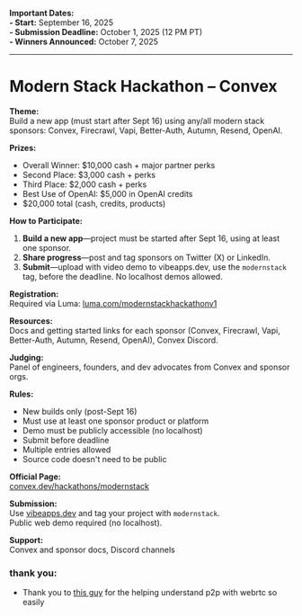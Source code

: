 
**Important Dates:**  
**-  Start:** September 16, 2025  
**-  Submission Deadline:** October 1, 2025 (12 PM PT)  
**-  Winners Announced:** October 7, 2025  

*** 

# Modern Stack Hackathon – Convex

**Theme:**  
Build a new app (must start after Sept 16) using any/all modern stack sponsors: Convex, Firecrawl, Vapi, Better-Auth, Autumn, Resend, OpenAI.

**Prizes:**  
- Overall Winner: $10,000 cash + major partner perks  
- Second Place: $3,000 cash + perks  
- Third Place: $2,000 cash + perks  
- Best Use of OpenAI: $5,000 in OpenAI credits  
- $20,000 total (cash, credits, products)

**How to Participate:**  
1. **Build a new app**—project must be started after Sept 16, using at least one sponsor.
2. **Share progress**—post and tag sponsors on Twitter (X) or LinkedIn.
3. **Submit**—upload with video demo to vibeapps.dev, use the `modernstack` tag, before the deadline. No localhost demos allowed.

**Registration:**  
Required via Luma: [luma.com/modernstackhackathonv1](https://www.luma.com/modernstackhackathonv1)

**Resources:**  
Docs and getting started links for each sponsor (Convex, Firecrawl, Vapi, Better-Auth, Autumn, Resend, OpenAI), Convex Discord.

**Judging:**  
Panel of engineers, founders, and dev advocates from Convex and sponsor orgs.

**Rules:**  
- New builds only (post-Sept 16)
- Must use at least one sponsor product or platform
- Demo must be publicly accessible (no localhost)
- Submit before deadline
- Multiple entries allowed
- Source code doesn't need to be public

**Official Page:**  
[convex.dev/hackathons/modernstack](https://www.convex.dev/hackathons/modernstack)

**Submission:**  
Use [vibeapps.dev](https://vibeapps.dev) and tag your project with `modernstack`.  
Public web demo required (no localhost).

**Support:**  
Convex and sponsor docs, Discord channels


### thank you:
- Thank you to [this guy](https://github.com/chidokun/p2p-file-transfer) for the helping understand p2p with webrtc so easily 
